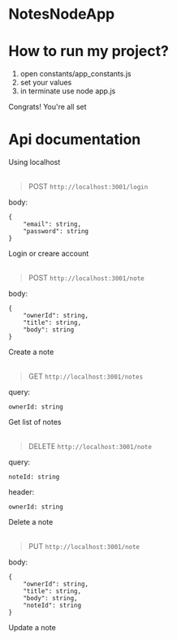 # NotesNodeApp
# How to run my project?
1) open constants/app_constants.js
2) set your values
3) in terminate use node app.js
   
Congrats! You're all set
# Api documentation
Using localhost
<br>
<br>
> POST `http://localhost:3001/login`

body:
```
{
    "email": string,
    "password": string
}
```

Login or creare account
<br>
<br>
> POST `http://localhost:3001/note`

body:
```
{
    "ownerId": string,
    "title": string,
    "body": string
}
```

Create a note
<br>
<br>
> GET `http://localhost:3001/notes`

query:
```
ownerId: string
```

Get list of notes
<br>
<br>
> DELETE `http://localhost:3001/note`

query:
```
noteId: string
```
header:
```
ownerId: string
```

Delete a note
<br>
<br>
> PUT `http://localhost:3001/note`

body:
```
{
    "ownerId": string,
    "title": string,
    "body": string,
    "noteId": string
}
```

Update a note
